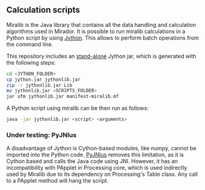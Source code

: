 ## Calculation scripts

Miralib is the Java library that contains all the data handling and calculation algorithms
used in Mirador. It is possible to run miralib calculations in a Python script by using 
[Jython](http://www.jython.org/). This allows to perform batch operations from the command line.

This repository includes an [stand-alone](https://wiki.python.org/jython/JythonFaq/DistributingJythonScripts) 
Jython jar, which is generated with the following steps:

```bash
cd <JYTHON_FOLDER>
cp jython.jar jythonlib.jar
zip -r jythonlib.jar Lib
mv jythonlib.jar <SCRIPTS_FOLDER>
jar ufm jythonlib.jar manifest-miralib.mf
```

A Python script using miralib can be then run as follows:

```bash
java -jar jythonlib.jar <script> <arguments>
```

### Under testing: PyJNIus

A disadvantage of Jython is Cython-based modules, like numpy, cannot be imported into the Python code.
[PyJNIus](https://github.com/kivy/pyjnius) removes this limitation, as it is Cython based and calls 
the Java code using JNI. However, it has an incompatibility with PApplet in Processing core, 
which is used indirectly used by Miralib due to its dependency on Processing's Table class. Any call
to a PApplet method will hang the script. 
